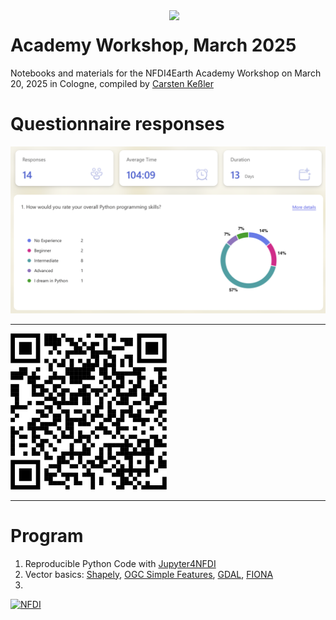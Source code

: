 <img src="https://nfdi4earth.de/images/nfdi4earth/materials/nfdi4earth_logo.png"  width="250" align="right"/>

# Academy Workshop, March 2025

Notebooks and materials for the NFDI4Earth Academy Workshop on March 20, 2025 in Cologne, compiled by [Carsten Keßler](http://carsten.io)

# Questionnaire responses

![Questionnaire Results](https://github.com/crstn/Academy25/blob/main/questionnaire.png?raw=true)

---

<img src="https://github.com/crstn/Academy25/blob/main/qr.png?raw=true" width="250" />

---

# Program

1. Reproducible Python Code with [Jupyter4NFDI](https://nfdi-jupyter.de/users/jupyterlab/repo2docker/)
2. Vector basics: [Shapely](https://shapely.readthedocs.io/en/stable/manual.html#spatial-data-model), [OGC Simple Features](https://docs.qgis.org/3.40/en/docs/training_manual/spatial_databases/simple_feature_model.html), [GDAL](https://gdal.org/en/stable/), [FIONA](https://fiona.readthedocs.io/en/stable/)
3. 



[![NFDI](https://nfdi-jupyter.de/images/nfdi_badge.svg)](https://hub.nfdi-jupyter.de/r2d/gh/crstn/Academy25)



